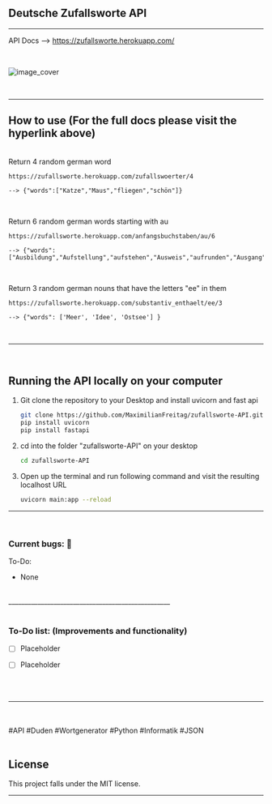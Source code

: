 
## Deutsche Zufallsworte API

__________________________________________________


API Docs --> https://zufallsworte.herokuapp.com/


<br>

![image_cover](https://user-images.githubusercontent.com/46624616/165381268-82eef7fe-7b8d-4515-a06d-aec7d3d62518.png)


<br>

__________________________________________________


<!-- How to use -->
## How to use (For the full docs please visit the hyperlink above)
   
<br>
Return 4 random german word

    https://zufallsworte.herokuapp.com/zufallswoerter/4
    
    --> {"words":["Katze","Maus","fliegen","schön"]}

<br> 

Return 6 random german words starting with au 
 
    https://zufallsworte.herokuapp.com/anfangsbuchstaben/au/6
    
    --> {"words":["Ausbildung","Aufstellung","aufstehen","Ausweis","aufrunden","Ausgang"]}

<br> 

Return 3 random german nouns that have the letters "ee" in them 

    https://zufallsworte.herokuapp.com/substantiv_enthaelt/ee/3
    
    --> {"words": ['Meer', 'Idee', 'Ostsee'] }


<br>

__________________________________________________


<br>


<!-- GETTING STARTED -->
## Running the API locally on your computer


1. Git clone the repository to your Desktop and install uvicorn and fast api 
   ```sh
   git clone https://github.com/MaximilianFreitag/zufallsworte-API.git
   pip install uvicorn
   pip install fastapi
   ```

2. cd into the folder "zufallsworte-API" on your desktop
   ```sh
   cd zufallsworte-API
   ```
   
3. Open up the terminal and run following command and visit the resulting localhost URL
   ```sh
   uvicorn main:app --reload
   ```



__________________________________________________

<br>

### Current bugs: 🐞

To-Do:

- None



<br>
__________________________________________________

<br>
<br>

### To-Do list: (Improvements and functionality)

- [ ] Placeholder
- [ ] Placeholder


<br>
<br>

__________________________________________________
<br />
<br />
#API #Duden #Wortgenerator #Python #Informatik #JSON 
<br />
<br />



## License
This project falls under the MIT license.



__________________________________________________

<br>
<br>
<br>
<br>
